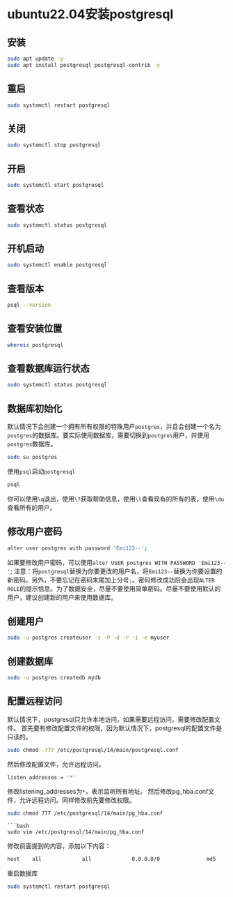 # ubuntu22.04安装postgresql

## 安装

```bash
sudo apt update -y
sudo apt install postgresql postgresql-contrib -y
```
## 重启
```bash
sudo systemctl restart postgresql
```
## 关闭
```bash
sudo systemctl stop postgresql
```
## 开启
```bash
sudo systemctl start postgresql
```
## 查看状态
```bash
sudo systemctl status postgresql
```
## 开机启动
```bash
sudo systemctl enable postgresql
```
## 查看版本
```bash
psql --version
```
## 查看安装位置

```bash
whereis postgresql
```
## 查看数据库运行状态
```bash
sudo systemctl status postgresql
```

## 数据库初始化
默认情况下会创建一个拥有所有权限的特殊用户`postgres`，并且会创建一个名为`postgres`的数据库。要实际使用数据库，需要切换到`postgres`用户，并使用`postgres`数据库。
```bash
sudo su postgres
```
使用`psql`启动`postgresql`
```bash
psql
```
你可以使用`\q`退出，使用`\?`获取帮助信息，使用`\l`查看现有的所有的表，使用`\du`查看所有的用户。

## 修改用户密码
```bash
alter user postgres with password 'Emi123--';
```
如果要修改用户密码，可以使用`alter USER postgres WITH PASSWORD 'Emi123--'`;
注意：将`postgresql`替换为你要更改的用户名，将`Emi123--`替换为你要设置的新密码。另外，不要忘记在密码末尾加上分号`;`。密码修改成功后会出现`ALTER ROLE`的提示信息。为了数据安全，尽量不要使用简单密码。尽量不要使用默认的用户，建议创建新的用户来使用数据库。

## 创建用户

```bash
sudo -u postgres createuser -s -P -d -r -i -e myuser
```

## 创建数据库

```bash
sudo -u postgres createdb mydb
```

## 配置远程访问
默认情况下，postgresql只允许本地访问，如果需要远程访问，需要修改配置文件。
首先要有修改配置文件的权限，因为默认情况下，postgresql的配置文件是只读的。
```bash
sudo chmod -777 /etc/postgresql/14/main/postgresql.conf
```
然后修改配置文件，允许远程访问。

```bash
listen_addresses = '*'
```
修改listening_addresses为`*`，表示监听所有地址。
然后修改pg_hba.conf文件，允许远程访问。同样修改前先要修改权限。
```bash
sudo chmod 777 /etc/postgresql/14/main/pg_hba.conf
```
```
```bash
sudo vim /etc/postgresql/14/main/pg_hba.conf
```
修改前面提到的内容，添加以下内容：

```bash
host    all             all             0.0.0.0/0               md5
```
重启数据库
```bash
sudo systemctl restart postgresql
```